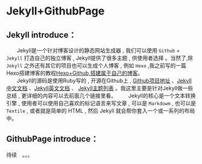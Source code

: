 # Jekyll+GithubPage
## Jekyll introduce：
　　Jekyll是一个针对博客设计的静态网站生成器 , 我们可以使用 `Github` + `Jekyll` 打造自己的独立博客 , Jekyll提供了很多主题 , 供使用者选择 。当然了,除 `Jekyll` 之外还有其它的项目也可以生成个人博客 , 例如 `Hexo` ,我之前写的一篇Hexo搭建博客的教程[Hexo+Github,搭建属于自己的博客](http://www.jianshu.com/p/465830080ea9)。           
　　Jekyll的源码是使用Ruby写的 , 开源在Github上 , [Github项目地址](https://github.com/jekyll/jekyll) 、[Jekyll中文文档](http://jekyll.bootcss.com/) 、[Jekyll英文文档](http://jekyllbootstrap.com/) 、 [Jekyll主题列表](http://jekyllthemes.org/) 。我这里主要是针对Jekyll做一些总结 , 更详细的内容可以去前面几个链接里看。
　　Jekyll的核心是一个文本转换引擎 , 使用者可以使用自己喜欢的标记语言来写文章 , 可以是 `Markdowm` , 也可以是 `Textile` , 或者就是简单的 HTML , 然后 Jekyll 就会帮你套入一个或一系列的布局中。

## GithubPage introduce：

待续　。。。